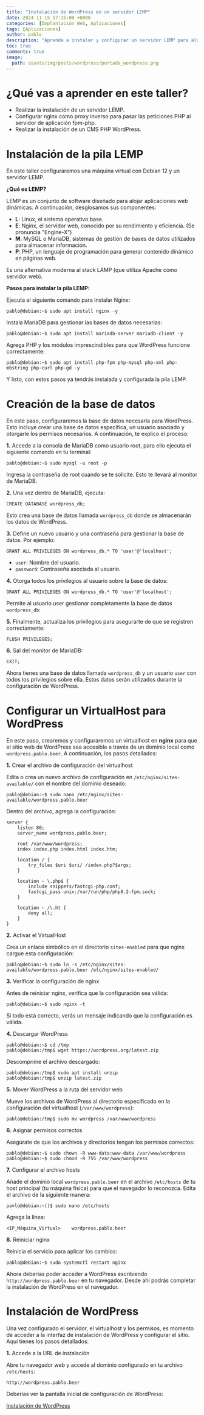 ```yaml
---
title: "Instalación de WordPress en un servidor LEMP"
date: 2024-11-15 17:15:00 +0000
categories: [Implantación Web, Aplicaciones]
tags: [Aplicaciones]
author: pablo
description: "Aprende a instalar y configurar un servidor LEMP para alojar WordPress, incluyendo ajustes en nginx, base de datos, y configuración para URL amigables. 🚀"
toc: true
comments: true
image:
  path: assets/img/posts/wordpress/portada_wordpress.png
---
```


# ¿Qué vas a aprender en este taller?

- Realizar la instalación de un servidor LEMP.
- Configurar nginx como proxy inverso para pasar las peticiones PHP al servidor de aplicación fpm-php.
- Realizar la instalación de un CMS PHP WordPress.

# Instalación de la pila LEMP

En este taller configuraremos una máquina virtual con Debian 12 y un servidor LEMP.

**¿Qué es LEMP?**

LEMP es un conjunto de software diseñado para alojar aplicaciones web dinámicas. A continuación, desglosamos sus componentes:

- **L**: Linux, el sistema operativo base.
- **E**: Nginx, el servidor web, conocido por su rendimiento y eficiencia. (Se pronuncia "Engine-X")
- **M**: MySQL o MariaDB, sistemas de gestión de bases de datos utilizados para almacenar información.
- **P**: PHP, un lenguaje de programación para generar contenido dinámico en páginas web.

Es una alternativa moderna al stack LAMP (que utiliza Apache como servidor web).

**Pasos para instalar la pila LEMP:**

Ejecuta el siguiente comando para instalar Nginx:
```
pablo@debian:~$ sudo apt install nginx -y
```

Instala MariaDB para gestionar las bases de datos necesarias:
```
pablo@debian:~$ sudo apt install mariadb-server mariadb-client -y
```

Agrega PHP y los módulos imprescindibles para que WordPress funcione correctamente:
```
pablo@debian:~$ sudo apt install php-fpm php-mysql php-xml php-mbstring php-curl php-gd -y
```

Y listo, con estos pasos ya tendrás instalada y configurada la pila LEMP.

# Creación de la base de datos

En este paso, configuraremos la base de datos necesaria para WordPress. Esto incluye crear una base de datos específica, un usuario asociado y otorgarle los permisos necesarios. A continuación, te explico el proceso:

**1.** Accede a la consola de MariaDB como usuario root, para ello ejecuta el siguiente comando en tu terminal:

```
pablo@debian:~$ sudo mysql -u root -p
```

Ingresa la contraseña de root cuando se te solicite. Esto te llevará al monitor de MariaDB.

**2.** Una vez dentro de MariaDB, ejecuta:

```
CREATE DATABASE wordpress_db;
```

Esto crea una base de datos llamada `wordpress_db` donde se almacenarán los datos de WordPress.

**3.** Define un nuevo usuario y una contraseña para gestionar la base de datos. Por ejemplo:

```
GRANT ALL PRIVILEGES ON wordpress_db.* TO 'user'@'localhost';
```

- `user`: Nombre del usuario.
- `password`: Contraseña asociada al usuario.

**4.** Otorga todos los privilegios al usuario sobre la base de datos:

```
GRANT ALL PRIVILEGES ON wordpress_db.* TO 'user'@'localhost';
```

Permite al usuario user gestionar completamente la base de datos `wordpress_db`:

**5.** Finalmente, actualiza los privilegios para asegurarte de que se registren correctamente:

```
FLUSH PRIVILEGES;
```

**6.** Sal del monitor de MariaDB:

```
EXIT;
```

Ahora tienes una base de datos llamada `wordpress_db` y un usuario `user` con todos los privilegios sobre ella. Estos datos serán utilizados durante la configuración de WordPress.

# Configurar un VirtualHost para WordPress

En este paso, crearemos y configuraremos un virtualhost en **nginx** para que el sitio web de WordPress sea accesible a través de un dominio local como `wordpress.pablo.beer`. A continuación, los pasos detallados:

**1.** Crear el archivo de configuración del virtualhost

Edita o crea un nuevo archivo de configuración en `/etc/nginx/sites-available/` con el nombre del dominio deseado:

```
pablo@debian:~$ sudo nano /etc/nginx/sites-available/wordpress.pablo.beer
```

Dentro del archivo, agrega la configuración:

```
server {
    listen 80;
    server_name wordpress.pablo.beer;

    root /var/www/wordpress;
    index index.php index.html index.htm;

    location / {
        try_files $uri $uri/ /index.php?$args;
    }

    location ~ \.php$ {
        include snippets/fastcgi-php.conf;
        fastcgi_pass unix:/var/run/php/php8.2-fpm.sock;
    }

    location ~ /\.ht {
        deny all;
    }
}
```

**2.** Activar el VirtualHost

Crea un enlace simbólico en el directorio `sites-enabled` para que nginx cargue esta configuración:

```
pablo@debian:~$ sudo ln -s /etc/nginx/sites-available/wordpress.pablo.beer /etc/nginx/sites-enabled/
```

**3.** Verificar la configuración de nginx

Antes de reiniciar nginx, verifica que la configuración sea válida:

```
pablo@debian:~$ sudo nginx -t
```

Si todo está correcto, verás un mensaje indicando que la configuración es válida.

**4.** Descargar WordPress

```
pablo@debian:~$ cd /tmp
pablo@debian:/tmp$ wget https://wordpress.org/latest.zip
```

Descomprime el archivo descargado:

```
pablo@debian:/tmp$ sudo apt install unzip
pablo@debian:/tmp$ unzip latest.zip
```

**5.** Mover WordPress a la ruta del servidor web

Mueve los archivos de WordPress al directorio especificado en la configuración del virtualhost (`/var/www/wordpress`):

```
pablo@debian:/tmp$ sudo mv wordpress /var/www/wordpress
```

**6.** Asignar permisos correctos

Asegúrate de que los archivos y directorios tengan los permisos correctos:

```
pablo@debian:~$ sudo chown -R www-data:www-data /var/www/wordpress
pablo@debian:~$ sudo chmod -R 755 /var/www/wordpress
```

**7.** Configurar el archivo hosts

Añade el dominio local `wordpress.pablo.beer` en el archivo `/etc/hosts` de tu host principal (tu máquina física) para que el navegador lo reconozca. Edita el archivo de la siguiente manera:

```
pavlo@debian:~()$ sudo nano /etc/hosts
```

Agrega la línea:

```
<IP_Máquina_Virtual>	wordpress.pablo.beer
```

**8.** Reiniciar nginx

Reinicia el servicio para aplicar los cambios:

```
pablo@debian:~$ sudo systemctl restart nginx
```

Ahora deberías poder acceder a WordPress escribiendo `http://wordpress.pablo.beer` en tu navegador. Desde ahí podrás completar la instalación de WordPress en el navegador.

# Instalación de WordPress

Una vez configurado el servidor, el virtualhost y los permisos, es momento de acceder a la interfaz de instalación de WordPress y configurar el sitio. Aquí tienes los pasos detallados:

**1.** Accede a la URL de instalación

Abre tu navegador web y accede al dominio configurado en tu archivo `/etc/hosts`:

```
http://wordpress.pablo.beer
```

Deberías ver la pantalla inicial de configuración de WordPress:

[Instalación de WordPress](assets/img/posts/wordpress/wordpress2.png)